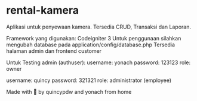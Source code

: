 # rental-kamera
 Aplikasi untuk penyewaan kamera. Tersedia CRUD, Transaksi dan Laporan.
	
Framework yang digunakan: Codeigniter 3
Untuk penggunaan silahkan mengubah database pada application/config/database.php
Tersedia halaman admin dan frontend customer

Untuk Testing admin (authuser):
username: yonach
password: 123123
role: owner

username: quincy
password: 321321
role: administrator (employee)

Made with 💛 by quincypdw and yonach from home
